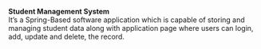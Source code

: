<b>Student Management System</b><br>
It’s a Spring-Based software application which is capable of storing and managing student data along with application page where users can login, add, update and delete, the record.
